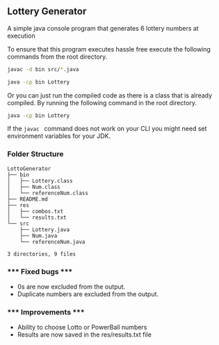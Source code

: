 Lottery Generator 
------------------------------------------------------------------------
A simple java console program that generates 6 lottery numbers at execution

To ensure that this program executes hassle free execute the following commands from the root directory.

```bash
javac -d bin src/*.java

java -cp bin Lottery

```
Or you can just run the compiled code as there is a class that is already compiled. By running the following command in the root directory.
```bash
java -cp bin Lottery
```

If the ```javac ``` command does not work on your CLI you might need set environment variables for your JDK.

### Folder Structure 

    LottoGenerator
    ├── bin
    │   ├── Lottery.class
    │   ├── Num.class
    │   └── referenceNum.class
    ├── README.md
    ├── res
    │   ├── combos.txt
    │   └── results.txt
    └── src
        ├── Lottery.java
        ├── Num.java
        └── referenceNum.java

    3 directories, 9 files

    


### *** Fixed bugs *** 
* 0s are now excluded from the output.
* Duplicate numbers are excluded from the output.

### *** Improvements ***
* Ability to choose Lotto or PowerBall numbers
* Results are now saved in the res/results.txt file 
